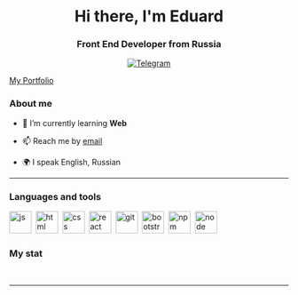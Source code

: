 <div id="header" align="center">
    <h1>Hi there, I'm  Eduard </h1>
    <h3>Front End Developer from Russia</h3>
</div>

<div id="socials" align="center">
  <a target="_blank" href="https://t.me/cmetahkuh">
    <img src="https://img.shields.io/badge/Telegram-blue?style=for-the-badge&logo=telegram&logoColor=white" alt="Telegram"/>
  </a>
</div>

<a href="https://cm3tahkuh.github.io/portfolio/" align="center">My Portfolio</a>



### About me
- 🌱 I’m currently learning **Web**

- 📫 Reach me by [email](mailto:email-address)
- 🌍 I speak English, Russian

---

### Languages and tools

<img src="https://cdn.jsdelivr.net/gh/devicons/devicon/icons/javascript/javascript-original.svg" title="js" width="40" height="40"/>&nbsp;
<img src="https://cdn.jsdelivr.net/gh/devicons/devicon/icons/html5/html5-original.svg" title="html" width="40" height="40"/>&nbsp;
<img src="https://cdn.jsdelivr.net/gh/devicons/devicon/icons/css3/css3-original.svg" title="css" width="40" height="40"/>&nbsp;
<img src="https://cdn.jsdelivr.net/gh/devicons/devicon/icons/react/react-original.svg" title="react" width="40" height="40"/>&nbsp;
<img src="https://cdn.jsdelivr.net/gh/devicons/devicon/icons/git/git-plain.svg" title="git" width="40" height="40"/>&nbsp;
<img src="https://cdn.jsdelivr.net/gh/devicons/devicon/icons/bootstrap/bootstrap-plain.svg" title="bootstrap" width="40" height="40"/>&nbsp;
<img src="https://cdn.jsdelivr.net/gh/devicons/devicon/icons/npm/npm-original-wordmark.svg" title="npm" width="40" height="40"/>&nbsp;
<img src="https://cdn.jsdelivr.net/gh/devicons/devicon/icons/nodejs/nodejs-original.svg" title="node" width="40" height="40"/>&nbsp;


### My stat

<div id="stat" align="center">
    <img src="https://github-profile-summary-cards.vercel.app/api/cards/profile-details?username=cm3tahkuh&theme=github_dark" alt=""/>
    <img src="https://github-profile-summary-cards.vercel.app/api/cards/most-commit-language?username=cm3tahkuh&theme=github_dark" alt=""/>
     <img src="https://github-profile-summary-cards.vercel.app/api/cards/stats?username=cm3tahkuh&theme=github_dark" alt=""/>
</div>

---
